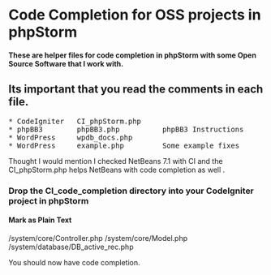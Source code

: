 Code Completion for OSS projects in phpStorm
===========================================

#### These are helper files for code completion in phpStorm with some Open Source Software that I work with.

Its important that you read the comments in each file.
-------------------------------------------------------
<pre>
* CodeIgniter   CI_phpStorm.php
* phpBB3        phpBB3.php          phpBB3 Instructions
* WordPress     wpdb_docs.php       
* WordPress     example.php         Some example fixes
</pre>

Thought I would mention I checked NetBeans 7.1 with CI and the CI_phpStorm.php helps NetBeans with code completion as well .

### Drop the CI_code_completion directory into your CodeIgniter project in phpStorm
#### Mark as Plain Text
/system/core/Controller.php
/system/core/Model.php
/system/database/DB_active_rec.php

You should now have code completion.
